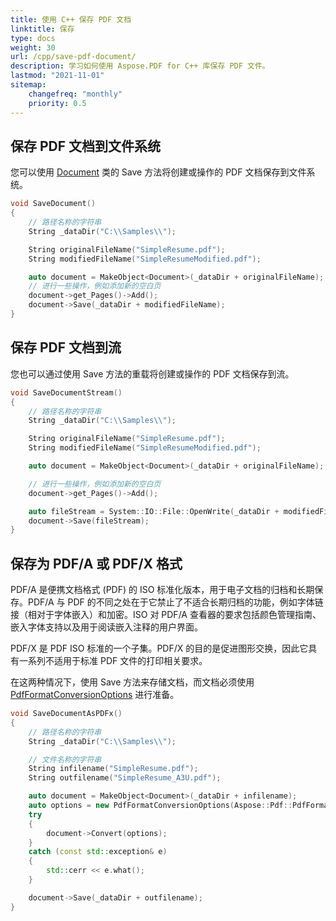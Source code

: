 ```yaml
---
title: 使用 C++ 保存 PDF 文档
linktitle: 保存
type: docs
weight: 30
url: /cpp/save-pdf-document/
description: 学习如何使用 Aspose.PDF for C++ 库保存 PDF 文件。
lastmod: "2021-11-01"
sitemap:
    changefreq: "monthly"
    priority: 0.5
---
```


## 保存 PDF 文档到文件系统

您可以使用 [Document](https://reference.aspose.com/pdf/cpp/class/aspose.pdf.document) 类的 Save 方法将创建或操作的 PDF 文档保存到文件系统。

```cpp
void SaveDocument()
{
    // 路径名称的字符串
    String _dataDir("C:\\Samples\\");

    String originalFileName("SimpleResume.pdf");
    String modifiedFileName("SimpleResumeModified.pdf");

    auto document = MakeObject<Document>(_dataDir + originalFileName);
    // 进行一些操作，例如添加新的空白页
    document->get_Pages()->Add();
    document->Save(_dataDir + modifiedFileName);
}
```

## 保存 PDF 文档到流

您也可以通过使用 Save 方法的重载将创建或操作的 PDF 文档保存到流。

```cpp
void SaveDocumentStream()
{
    // 路径名称的字符串
    String _dataDir("C:\\Samples\\");

    String originalFileName("SimpleResume.pdf");
    String modifiedFileName("SimpleResumeModified.pdf");

    auto document = MakeObject<Document>(_dataDir + originalFileName);

    // 进行一些操作，例如添加新的空白页
    document->get_Pages()->Add();

    auto fileStream = System::IO::File::OpenWrite(_dataDir + modifiedFileName);
    document->Save(fileStream);
}
```

## 保存为 PDF/A 或 PDF/X 格式

PDF/A 是便携文档格式 (PDF) 的 ISO 标准化版本，用于电子文档的归档和长期保存。PDF/A 与 PDF 的不同之处在于它禁止了不适合长期归档的功能，例如字体链接（相对于字体嵌入）和加密。ISO 对 PDF/A 查看器的要求包括颜色管理指南、嵌入字体支持以及用于阅读嵌入注释的用户界面。

PDF/X 是 PDF ISO 标准的一个子集。PDF/X 的目的是促进图形交换，因此它具有一系列不适用于标准 PDF 文件的打印相关要求。

在这两种情况下，使用 Save 方法来存储文档，而文档必须使用 [PdfFormatConversionOptions](https://reference.aspose.com/pdf/cpp/class/aspose.pdf.pdf_format_conversion_options) 进行准备。

```cpp
void SaveDocumentAsPDFx()
{
    // 路径名称的字符串
    String _dataDir("C:\\Samples\\");

    // 文件名称的字符串
    String infilename("SimpleResume.pdf");
    String outfilename("SimpleResume_A3U.pdf");

    auto document = MakeObject<Document>(_dataDir + infilename);
    auto options = new PdfFormatConversionOptions(Aspose::Pdf::PdfFormat::PDF_A_3U);
    try
    {
        document->Convert(options);
    }
    catch (const std::exception& e)
    {
        std::cerr << e.what();
    }

    document->Save(_dataDir + outfilename);
}
```